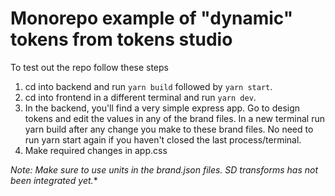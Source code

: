 # Monorepo example of "dynamic" tokens from tokens studio

To test out the repo follow these steps

1. cd into backend and run `yarn build` followed by `yarn start`.
2. cd into frontend in a different terminal and run `yarn dev`.
3. In the backend, you'll find a very simple express app. Go to design tokens and edit the values in any of the brand files. In a new terminal run yarn build after any change you make to these brand files. No need to run yarn start again if you haven't closed the last process/terminal.
4. Make required changes in app.css

**Note: Make sure to use units in the brand*.json files. SD transforms has not been integrated yet.**
